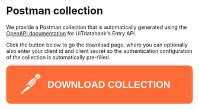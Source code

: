 # Postman collection

We provide a Postman collection that is automatically generated using the [OpenAPI documentation](openapi.md) for UiTdatabank's Entry API.

Click the button below to go the download page, where you can optionally also enter your client id and client secret so the authentication configuration of the collection is automatically pre-filled.

<!-- focus: false -->

[![Download postman collection](https://raw.githubusercontent.com/cultuurnet/apidocs/main/assets/postman-button.svg)](https://postman.publiq.be/?api=udb-entry)
